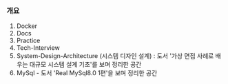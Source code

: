 ### 개요

1. Docker
2. Docs
3. Practice
4. Tech-Interview
5. System-Design-Architecture (시스템 디자인 설계) : 도서 '가상 면접 사례로 배우는 대규모 시스템 설계 기초'를 보며 정리한 공간
6. MySql - 도서 'Real MySql8.0 1편'을 보며 정리한 공간
